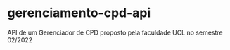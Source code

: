 # gerenciamento-cpd-api
API de um Gerenciador de CPD proposto pela faculdade UCL no semestre 02/2022
